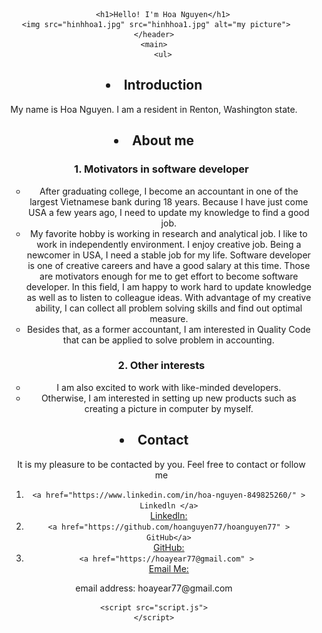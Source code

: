 <!DOCTYPE html>
<html>

<head>
	<meta charset="utf-8">
	<meta name="viewport" content="width=device-width">
	<title>Hello</title>
	<link href="style.css" rel="stylesheet" type="text/css" />
</head>

<body>
	<header>
   
		<h1>Hello! I'm Hoa Nguyen</h1>
     <img src="hinhhoa1.jpg" src="hinhhoa1.jpg" alt="my picture">
	</header>
	<main>
		<ul>
<h2><li> Introduction </li></h2>
    <p>My name is Hoa Nguyen. I am a resident in Renton, Washington state. </p>
     
<h2><li> About me</li></h2> 
	<ol>
	   <h3>1. Motivators in software developer</h3>
	   <ul>
		   <li>After graduating college, I become an accountant in one of the largest Vietnamese bank during 18 years. Because I have just come USA a few years ago, I need to update my knowledge to find a good job. </li>   
		   <li>My favorite hobby is working in research and analytical job. I like to work in independently environment. I enjoy creative job. Being a newcomer in USA, I   need a stable job for my life. Software developer is one of creative careers and have a good salary at this time. Those are motivators enough for me to get effort to become software developer. In this field, I am happy to work hard to update knowledge as well as to listen to colleague ideas. With advantage of my creative ability, I can collect all problem solving skills and find out optimal measure.</li>
		   <li>Besides that, as a former accountant, I am interested in Quality Code that can be applied to solve problem in accounting.</li>
	   </ul>
	   <h3>2. Other interests</h3>
	   <ul>
		   <li>I am also excited to work with like-minded developers.</li> 
		   <li>Otherwise, I am interested in setting up new products such as creating a picture in computer by myself.</li>
	   </ul>
	</ol>
       
<h2><li>Contact </li> </h2>
     
 <ul>    
  <p>It is my pleasure to be contacted by you. Feel free to contact or follow me</p>
    <ol>
        <li> <div class="code-block"><code>&lt;a href="https://www.linkedin.com/in/hoa-nguyen-849825260/" &gt; Linkedln &lt;/a&gt;</code></div>     
<a href="">Linkedln:</a><br> </li> 
      
         
   <li><div class="code-block"><code>&lt;a href="https://github.com/hoanguyen77/hoanguyen77" &gt; GitHub&lt;/a&gt;</code></div>     
<a href="">GitHub:</a><br> </li>
         
<li><div class="code-block"><code>&lt;a href="https://hoayear77@gmail.com" &gt; </code></div>     
<a href="">Email Me:</a><br> 
	    </li>   
    </ol>
    </ul>
	</ul>
		
<footer>
		<p>email address: hoayear77@gmail.com</p>
		
</footer>
   

	<script src="script.js">
	</script>
</body>

</html>
